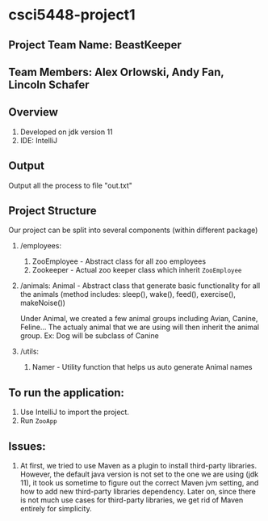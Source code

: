 # csci5448-project1
## Project Team Name: BeastKeeper
## Team Members: Alex Orlowski, Andy Fan, Lincoln Schafer
## Overview
1. Developed on jdk version 11
2. IDE: IntelliJ

## Output
Output all the process to file "out.txt"

## Project Structure
Our project can be split into several components (within different package)
1. /employees:
    1. ZooEmployee - Abstract class for all zoo employees
    2. Zookeeper - Actual zoo keeper class which inherit `ZooEmployee`

2. /animals:
    Animal - Abstract class that generate basic functionality for all the animals
                (method includes: sleep(), wake(), feed(), exercise(), makeNoise())
    
    Under Animal, we created a few animal groups including Avian, Canine, Feline...
    The actualy animal that we are using will then inherit the animal group. 
    Ex: Dog will be subclass of Canine
3. /utils:
    1. Namer - Utility function that helps us auto generate Animal names

## To run the application:
1. Use IntelliJ to import the project.
2. Run `ZooApp`

## Issues:
1. At first, we tried to use Maven as a plugin to install third-party libraries. However, the default java version
is not set to the one we are using (jdk 11), it took us sometime to figure out the correct Maven jvm setting, and
how to add new third-party libraries dependency. Later on, since there is not much use cases for third-party 
libraries, we get rid of Maven entirely for simplicity.
